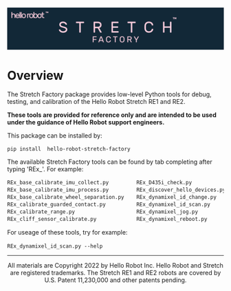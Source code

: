 ![](./docs/images/banner.png)
# Overview

The Stretch Factory package provides low-level Python tools for debug, testing,  and calibration of the Hello Robot Stretch RE1 and RE2. 

**These tools are provided for reference only and are intended to be used under the guidance of Hello Robot support engineers.** 

This package can be installed by:

```
pip install  hello-robot-stretch-factory
```

The available Stretch Factory tools can be found by tab completing after typing 'REx_'. For example:
```bash
REx_base_calibrate_imu_collect.py         REx_D435i_check.py                        REx_dynamixel_set_baud.py                 REx_stepper_calibration_run.py            REx_usb_reset.py
REx_base_calibrate_imu_process.py         REx_discover_hello_devices.py             REx_firmware_updater.py                   REx_stepper_calibration_YAML_to_flash.py  REx_wacc_calibrate.py
REx_base_calibrate_wheel_separation.py    REx_dynamixel_id_change.py                REx_gamepad_configure.py                  REx_stepper_ctrl_tuning.py                
REx_calibrate_guarded_contact.py          REx_dynamixel_id_scan.py                  REx_gripper_calibrate.py                  REx_stepper_gains.py                      
REx_calibrate_range.py                    REx_dynamixel_jog.py                      REx_hello_dynamixel_jog.py                REx_stepper_jog.py                        
REx_cliff_sensor_calibrate.py             REx_dynamixel_reboot.py                   REx_stepper_calibration_flash_to_YAML.py  REx_stepper_mechaduino_menu.py    

```
For useage of these tools, try for example:

`REx_dynamixel_id_scan.py --help`

------
<div align="center"> All materials are Copyright 2022 by Hello Robot Inc. Hello Robot and Stretch are registered trademarks. The Stretch RE1 and RE2 robots are covered by U.S. Patent 11,230,000 and other patents pending.</div>

